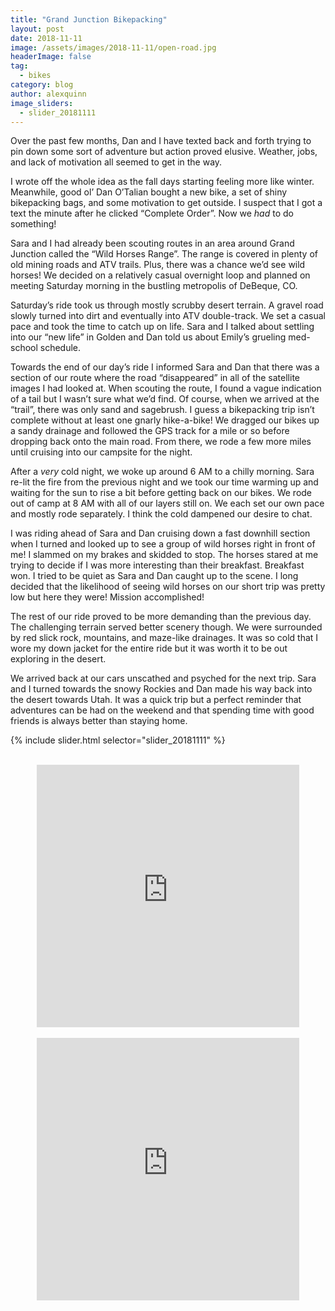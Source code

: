 ```yaml
---
title: "Grand Junction Bikepacking"
layout: post
date: 2018-11-11
image: /assets/images/2018-11-11/open-road.jpg
headerImage: false
tag:
  - bikes
category: blog
author: alexquinn
image_sliders:
  - slider_20181111
---
```


Over the past few months, Dan and I have texted back and forth trying to pin down some sort of adventure but action proved elusive. Weather, jobs, and lack of motivation all seemed to get in the way.

I wrote off the whole idea as the fall days starting feeling more like winter. Meanwhile, good ol’ Dan O’Talian bought a new bike, a set of shiny bikepacking bags, and some motivation to get outside. I suspect that I got a text the minute after he clicked  “Complete Order”. Now we _had_ to do something!

Sara and I had already been scouting routes in an area around Grand Junction called the “Wild Horses Range”. The range is covered in plenty of old mining roads and ATV trails. Plus, there was a chance we’d see wild horses! We decided on a relatively casual overnight loop and planned on meeting Saturday morning in the bustling metropolis of DeBeque, CO.

Saturday’s ride took us through mostly scrubby desert terrain. A gravel road slowly turned into dirt and eventually into ATV double-track. We set a casual pace and took the time to catch up on life. Sara and I talked about settling into our “new life” in Golden and Dan told us about Emily’s grueling med-school schedule.

Towards the end of our day’s ride I informed Sara and Dan that there was a section of our route where the road “disappeared” in all of the satellite images I had looked at. When scouting the route, I found a vague indication of a tail but I wasn’t sure what we’d find. Of course, when we arrived at the “trail”, there was only sand and sagebrush. I guess a bikepacking trip isn’t complete without at least one gnarly hike-a-bike! We dragged our bikes up a sandy drainage and followed the GPS track for a mile or so before dropping back onto the main road. From there, we rode a few more miles until cruising into our campsite for the night.

After a _very_ cold night, we woke up around 6 AM to a chilly morning. Sara re-lit the fire from the previous night and we took our time warming up and waiting for the sun to rise a bit before getting back on our bikes. We rode out of camp at 8 AM with all of our layers still on. We each set our own pace and mostly rode separately. I think the cold dampened our desire to chat. 

I was riding ahead of Sara and Dan cruising down a fast downhill section when I turned and looked up to see a group of wild horses right in front of me! I slammed on my brakes and skidded to stop. The horses stared at me trying to decide if I was more interesting than their breakfast. Breakfast won. I tried to be quiet as Sara and Dan caught up to the scene. I long decided that the likelihood of seeing wild horses on our short trip was pretty low but here they were! Mission accomplished!

The rest of our ride proved to be more demanding than the previous day. The challenging terrain served better scenery though. We were surrounded by red slick rock, mountains, and maze-like drainages. It was so cold that I wore my down jacket for the entire ride but it was worth it to be out exploring in the desert.

We arrived back at our cars unscathed and psyched for the next trip. Sara and I turned towards the snowy Rockies and Dan made his way back into the desert towards Utah. It was a quick trip but a perfect reminder that adventures can be had on the weekend and that spending time with good friends is always better than staying home.

{% include slider.html selector="slider_20181111" %}

<br>

<div align="middle">
  <iframe src='https://www.gaiagps.com/public/hHXvMNA5OniZkSXkTY9LPAxl?embed=True' style='border:none; overflow-y: hidden; background-color:white; min-width: 320px; max-width:420px; width:100%; height: 420px;' scrolling='no' seamless='seamless'></iframe>
</div>

<br>

<div align="middle">
  <iframe src='https://www.gaiagps.com/public/CzXHs4B7wtxfSrSeGppx0fFG?embed=True' style='border:none; overflow-y: hidden; background-color:white; min-width: 320px; max-width:420px; width:100%; height: 420px;' scrolling='no' seamless='seamless'></iframe>
</div>
